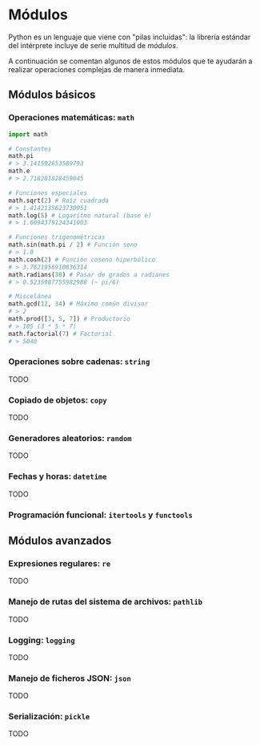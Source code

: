 # Módulos 


Python es un lenguaje que viene con "pilas incluidas": la librería estándar del intérprete incluye de serie multitud de *módulos*.

A continuación se comentan algunos de estos módulos que te ayudarán a realizar operaciones complejas de manera inmediata.

## Módulos básicos


### Operaciones matemáticas: `math`

```python
import math

# Constantes
math.pi
# > 3.141592653589793
math.e
# > 2.718281828459045

# Funciones especiales
math.sqrt(2) # Raíz cuadrada
# > 1.4142135623730951
math.log(5) # Logaritmo natural (base e)
# > 1.6094379124341003

# Funciones trigonométricas
math.sin(math.pi / 2) # Función seno
# > 1.0
math.cosh(2) # Función coseno hiperbólico
# > 3.7621956910836314
math.radians(30) # Pasar de grados a radianes
# > 0.5235987755982988 (~ pi/6)

# Miscelánea
math.gcd(12, 34) # Máximo común divisor
# > 2
math.prod([3, 5, 7]) # Productorio
# > 105 (3 * 5 * 7)
math.factorial(7) # Factorial
# > 5040
```

### Operaciones sobre cadenas: `string`

TODO
### Copiado de objetos: `copy`

TODO

### Generadores aleatorios: `random`

TODO

### Fechas y horas: `datetime`

TODO

### Programación funcional: `itertools` y `functools`

## Módulos avanzados

### Expresiones regulares: `re`

TODO

### Manejo de rutas del sistema de archivos: `pathlib`

TODO

### Logging: `logging`

TODO

### Manejo de ficheros JSON: `json`

TODO

### Serialización: `pickle`

TODO

